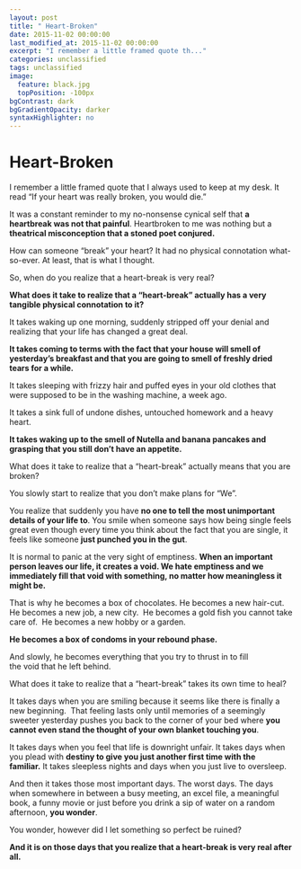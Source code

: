 ```yaml
---
layout: post
title: " Heart-Broken"
date: 2015-11-02 00:00:00
last_modified_at: 2015-11-02 00:00:00
excerpt: "I remember a little framed quote th..." 
categories: unclassified
tags: unclassified
image: 
  feature: black.jpg
  topPosition: -100px
bgContrast: dark
bgGradientOpacity: darker
syntaxHighlighter: no
---
```

# Heart-Broken

				

			



						


		


			



		



I remember a little framed quote that I always used to keep at my desk. It read “If your heart was really broken, you would die.”

It was a constant reminder to my no-nonsense cynical self that **a heartbreak was not that painful**. Heartbroken to me was nothing but a **theatrical misconception that a stoned poet conjured.**

How can someone “break” your heart? It had no physical connotation what-so-ever. At least, that is what I thought.

So, when do you realize that a heart-break is very real?

**What does it take to realize that a “heart-break” actually has a very tangible physical connotation to it?**

It takes waking up one morning, suddenly stripped off your denial and realizing that your life has changed a great deal.

**It takes coming to terms with the fact that your house will smell of yesterday’s breakfast and that you are going to smell of freshly dried tears for a while.**

It takes sleeping with frizzy hair and puffed eyes in your old clothes that were supposed to be in the washing machine, a week ago.

It takes a sink full of undone dishes, untouched homework and a heavy heart.

**It takes waking up to the smell of Nutella and banana pancakes and grasping that you still don’t have an appetite.**

What does it take to realize that a “heart-break” actually means that you are broken?

You slowly start to realize that you don’t make plans for “We”.

You realize that suddenly you have **no one to tell the most unimportant details of your life to**. You smile when someone says how being single feels great even though every time you think about the fact that you are single, it feels like someone **just punched you in the gut**.

It is normal to panic at the very sight of emptiness. **When an important person leaves our life, it creates a void. We hate emptiness and we immediately fill that void with something, no matter how meaningless it might be.**

That is why he becomes a box of chocolates. He becomes a new hair-cut. He becomes a new job, a new city.  He becomes a gold fish you cannot take care of.  He becomes a new hobby or a garden.

**He becomes a box of condoms in your rebound phase.**

And slowly, he becomes everything that you try to thrust in to fill the void that he left behind.

What does it take to realize that a “heart-break” takes its own time to heal?

It takes days when you are smiling because it seems like there is finally a new beginning.  That feeling lasts only until memories of a seemingly sweeter yesterday pushes you back to the corner of your bed where **you cannot even stand the thought of your own blanket touching you**.

It takes days when you feel that life is downright unfair. It takes days when you plead with **destiny to give you just another first time with the familiar.** It takes sleepless nights and days when you just live to oversleep.

And then it takes those most important days. The worst days. The days when somewhere in between a busy meeting, an excel file, a meaningful book, a funny movie or just before you drink a sip of water on a random afternoon, **you wonder**.

You wonder, however did I let something so perfect be ruined?

**And it is on those days that you realize that a heart-break is very real after all.**

					

			

				
